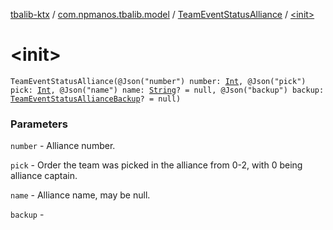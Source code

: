 [tbalib-ktx](../../index.md) / [com.npmanos.tbalib.model](../index.md) / [TeamEventStatusAlliance](index.md) / [&lt;init&gt;](./-init-.md)

# &lt;init&gt;

`TeamEventStatusAlliance(@Json("number") number: `[`Int`](https://kotlinlang.org/api/latest/jvm/stdlib/kotlin/-int/index.html)`, @Json("pick") pick: `[`Int`](https://kotlinlang.org/api/latest/jvm/stdlib/kotlin/-int/index.html)`, @Json("name") name: `[`String`](https://kotlinlang.org/api/latest/jvm/stdlib/kotlin/-string/index.html)`? = null, @Json("backup") backup: `[`TeamEventStatusAllianceBackup`](../-team-event-status-alliance-backup/index.md)`? = null)`

### Parameters

`number` - Alliance number.

`pick` - Order the team was picked in the alliance from 0-2, with 0 being alliance captain.

`name` - Alliance name, may be null.

`backup` - 